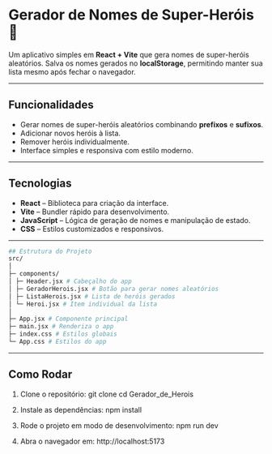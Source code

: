 # Gerador de Nomes de Super-Heróis 🦸

Um aplicativo simples em **React + Vite** que gera nomes de super-heróis aleatórios. Salva os nomes gerados no **localStorage**, permitindo manter sua lista mesmo após fechar o navegador.

---

## Funcionalidades

- Gerar nomes de super-heróis aleatórios combinando **prefixos** e **sufixos**.
- Adicionar novos heróis à lista.
- Remover heróis individualmente.
- Interface simples e responsiva com estilo moderno.

---

## Tecnologias

- **React** – Biblioteca para criação da interface.
- **Vite** – Bundler rápido para desenvolvimento.
- **JavaScript** – Lógica de geração de nomes e manipulação de estado.
- **CSS** – Estilos customizados e responsivos.

---

```bash
## Estrutura do Projeto
src/
│
├─ components/
│ ├─ Header.jsx # Cabeçalho do app
│ ├─ GeradorHerois.jsx # Botão para gerar nomes aleatórios
│ ├─ ListaHerois.jsx # Lista de heróis gerados
│ └─ Heroi.jsx # Item individual da lista
│
├─ App.jsx # Componente principal
├─ main.jsx # Renderiza o app
├─ index.css # Estilos globais
└─ App.css # Estilos do app

```
---

## Como Rodar

1. Clone o repositório:
git clone <url-do-repo>
cd Gerador_de_Herois

2. Instale as dependências:
npm install

3. Rode o projeto em modo de desenvolvimento:
npm run dev

4. Abra o navegador em:
http://localhost:5173
